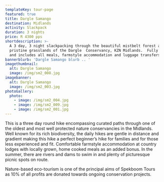 ```yaml
---
templateKey: tour-page
featured: true
title: Dargle Samango
destination: Midlands
activity: Slackpack
duration: 3 nights
price: R 4300 pps
shortdescription: >-
  A 3 day, 3 night slackpacking through the beautiful mistbelt forest and
  pristine grasslands of the Dargle  Conservancy, KZN Midlands.  Fully guided
  and includes all meals, farmstyle accommodation and luggage transfers.
bannerblurb: 'Dargle Samango blurb .. '
imagethumbnail:
  alt: Dargle Samango
  image: /img/sm2_008.jpg
imagebanner:
  alt: Dargle Samango
  image: /img/sm2_003.jpg
photoGallery:
  photo:
    - image: /img/sm2_004.jpg
    - image: /img/sm2_009.jpg
    - image: /img/sm2_001.jpg
---
```

This is a three day round hike encompassing curated paths through one of the oldest and most well protected nature conservancies in the Midlands. Well known for its rich biodiversity, the daily hikes are gentle in distance and gradient making this hike a perfect beginner’s hike for families and for those less experienced and fit. Comfortable farmstyle accommodation at country lodges with locally grown, home cooked meals as an added bonus. In the summer, there are rivers and dams to swim in and plenty of picturesque picnic spots on route. 



Nature-based eco-tourism is one of the principal aims of Spekboom Tours as 10% of all profits are donated towards ongoing conservation projects.
